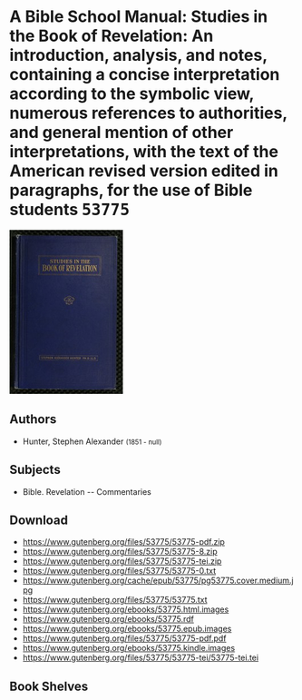 # A Bible School Manual: Studies in the Book of Revelation: An introduction, analysis, and notes, containing a concise interpretation according to the symbolic view, numerous references to authorities, and general mention of other interpretations, with the text of the American revised version edited in paragraphs, for the use of Bible students <kbd>53775</kbd>

![](./cover.medium.jpg "")

## Authors


 - Hunter, Stephen Alexander <small>(1851 - null)</small>

## Subjects


 - Bible. Revelation -- Commentaries

## Download


 - https://www.gutenberg.org/files/53775/53775-pdf.zip
 - https://www.gutenberg.org/files/53775/53775-8.zip
 - https://www.gutenberg.org/files/53775/53775-tei.zip
 - https://www.gutenberg.org/files/53775/53775-0.txt
 - https://www.gutenberg.org/cache/epub/53775/pg53775.cover.medium.jpg
 - https://www.gutenberg.org/files/53775/53775.txt
 - https://www.gutenberg.org/ebooks/53775.html.images
 - https://www.gutenberg.org/ebooks/53775.rdf
 - https://www.gutenberg.org/ebooks/53775.epub.images
 - https://www.gutenberg.org/files/53775/53775-pdf.pdf
 - https://www.gutenberg.org/ebooks/53775.kindle.images
 - https://www.gutenberg.org/files/53775/53775-tei/53775-tei.tei

## Book Shelves


